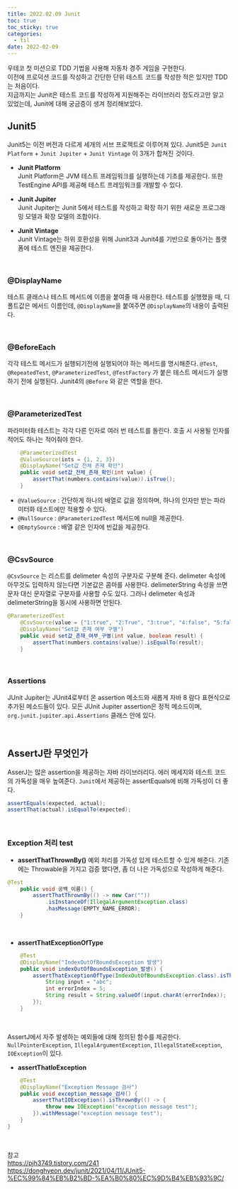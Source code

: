 ```yaml
---
title: 2022.02.09 Junit
toc: true
toc_sticky: true
categories:
  - til
date: 2022-02-09
---
```


우테코 첫 미션으로 TDD 기법을 사용해 자동차 경주 게임을 구현한다.<br/>
이전에 프로덕션 코드를 작성하고 간단한 단위 테스트 코드를 작성한 적은 있지만 TDD는 처음이다.<br/>
지금까지는 Junit은 테스트 코드를 작성하게 지원해주는 라이브러리 정도라고만 알고 있었는데, Junit에 대해 궁금증이 생겨 정리해보았다.<br/>

## Junit5

Junit5는 이전 버전과 다르게 세개의 서브 프로젝트로 이루어져 있다.
Junit5은 `Junit Platform` + `Junit Jupiter` + `Junit Vintage` 이 3개가 합쳐진 것이다.

- **Junit Platform**<br/>
	Junit Platform은 JVM 테스트 프레임워크를 실행하는데 기초를 제공한다.
	또한 TestEngine API를 제공해 테스트 프레임워크를 개발할 수 있다.

- **Junit Jupiter**<br/>
	Junit Jupiter는 Junit 5에서 테스트를 작성하고 확장 하기 위한 새로운 프로그래밍 모델과 확장 모델의 조합이다.

- **Junit Vintage**<br/>
	Junit Vintage는 하위 호환성을 위해 Junit3과 Junit4를 기반으로 돌아가는 플랫폼에 테스트 엔진을 제공한다.
	
	<br/>


### @DisplayName

테스트 클래스나 테스트 메서드에 이름을 붙여줄 때 사용한다.
테스트를 실행했을 때, 디폴트값은 메서드 이름인데, `@DisplayName`을 붙여주면 `@DisplayName`의 내용이 출력된다.

<br/>

### @BeforeEach

각각 테스트 메서드가 실행되기전에 실행되어야 하는 메서드를 명시해준다.
`@Test`, `@RepeatedTest`, `@ParameterizedTest`, `@TestFactory` 가 붙은 테스트 메서드가 실행하기 전에 실행된다.
Junit4의 `@Before` 와 같은 역할을 한다.

<br/>

### @ParameterizedTest

파라미터화 테스트는 각각 다른 인자로 여러 번 테스트를 돌린다.
호출 시 사용될 인자를 적어도 하나는 적어줘야 한다.

```java
	@ParameterizedTest
	@ValueSource(ints = {1, 2, 3})
	@DisplayName("Set값 전체 존재 확인")
	public void set값_전체_존재_확인(int value) {
		assertThat(numbers.contains(value)).isTrue();
	}
```

- `@ValueSource`  :  간단하게 하나의 배열로 값을 정의하며, 하나의 인자만 받는 파라미터화 테스트에만 적용할 수 있다.
- `@NullSource` : `@ParameterizedTest` 메서드에 null을 제공한다.
- `@EmptySource` : 배열 같은 인자에 빈값을 제공한다.

<br/>

### @CsvSource

`@CsvSource` 는 리스트를 delimeter 속성의 구분자로 구분해 준다.
delimeter 속성에 아무것도 입력하지 않는다면 기본값은 콤마를 사용한다.
delimeterString 속성을 쓰면 문자 대신 문자열로 구분자를 사용할 수도 있다.
그러나 delimeter 속성과 delimeterString을 동시에 사용하면 안된다.

```java
@ParameterizedTest
	@CsvSource(value = {"1:true", "2:True", "3:true", "4:false", "5:false"}, delimiter = ':')
	@DisplayName("Set값 존재 여부 구별")
	public void set값_존재_여부_구별(int value, boolean result) {
		assertThat(numbers.contains(value)).isEqualTo(result);
	}
```

<br/>

### Assertions

JUnit Jupiter는 JUnit4로부터 온 assertion 메소드와 새롭게 자바 8 람다 표현식으로 추가된 메소드들이 있다. 
모든 JUnit Jupiter assertion은 정적 메소드이며, `org.junit.jupiter.api.Assertions` 클래스 안에 있다.

<br/>

## AssertJ란 무엇인가

AsserJ는 많은 assertion을 제공하는 자바 라이브러리다.
에러 메세지와 테스트 코드의 가독성을 매우 높여준다.
`Junit`에서 제공하는 assertEquals에 비해 가독성이 더 좋다.

```java
assertEquals(expected, actual);
assertThat(actual).isEqualTo(expected);
```

<br/>


### Exception 처리 test

- **assertThatThrownBy()** 
  예외 처리를 가독성 있게 테스트할 수 있게 해준다.
  기존에는 Throwable을 가지고 검증 했다면, 좀 더 나은 가독성으로 작성하게 해준다.

```java
@Test
	public void 공백_이름() {
		assertThatThrownBy(() -> new Car(""))
			.isInstanceOf(IllegalArgumentException.class)
			.hasMessage(EMPTY_NAME_ERROR);
	}
```

<br/>

- **assertThatExceptionOfType**

```java
	@Test
	@DisplayName("IndexOutOfBoundsException 발생")
	public void indexOutOfBoundsException_발생() {
		assertThatExceptionOfType(IndexOutOfBoundsException.class).isThrownBy(() -> {
			String input = "abc";
			int errorIndex = 5;
			String result = String.valueOf(input.charAt(errorIndex));
		});
	}
```

<br/>

 AssertJ에서 자주 발생하는 예외들에 대해 정의된 함수를 제공한다.
`NullPointerException`, `IllegalArgumentException`, `IllegalStateException`, `IOException`이 있다.


- **assertThatIoException**

```java
	@Test
	@DisplayName("Exception Message 검사")
	public void exception_message_검사() {
		assertThatIOException().isThrownBy(() -> {
			throw new IOException("exception message test");
		}).withMessage("exception message test");
	}
}
```



<br/>

참고<br/>
<https://pjh3749.tistory.com/241><br/>
<https://donghyeon.dev/junit/2021/04/11/JUnit5-%EC%99%84%EB%B2%BD-%EA%B0%80%EC%9D%B4%EB%93%9C/>




